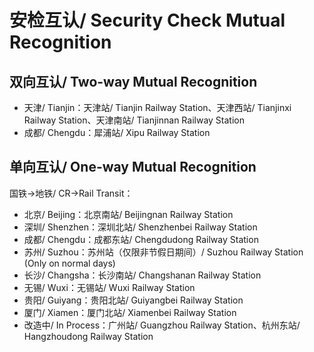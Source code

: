 # 安检互认/ Security Check Mutual Recognition
## 双向互认/ Two-way Mutual Recognition
- 天津/ Tianjin：天津站/ Tianjin Railway Station、天津西站/ Tianjinxi Railway Station、天津南站/ Tianjinnan Railway Station
- 成都/ Chengdu：犀浦站/ Xipu Railway Station

## 单向互认/ One-way Mutual Recognition

国铁→地铁/ CR→Rail Transit：
- 北京/ Beijing：北京南站/ Beijingnan Railway Station
- 深圳/ Shenzhen：深圳北站/ Shenzhenbei Railway Station
- 成都/ Chengdu：成都东站/ Chengdudong Railway Station
- 苏州/ Suzhou：苏州站（仅限非节假日期间）/ Suzhou Railway Station (Only on normal days)
- 长沙/ Changsha：长沙南站/ Changshanan Railway Station
- 无锡/ Wuxi：无锡站/ Wuxi Railway Station
- 贵阳/ Guiyang：贵阳北站/ Guiyangbei Railway Station
- 厦门/ Xiamen：厦门北站/ Xiamenbei Railway Station
- 改造中/ In Process：广州站/ Guangzhou Railway Station、杭州东站/ Hangzhoudong Railway Station
